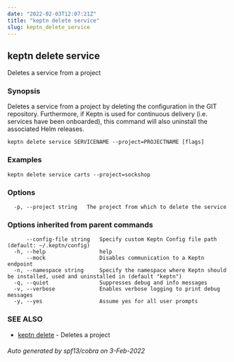 ```yaml
---
date: "2022-02-03T12:07:21Z"
title: "keptn delete service"
slug: keptn_delete_service
---
```

## keptn delete service

Deletes a service from a project

### Synopsis

Deletes a service from a project by deleting the configuration in the GIT repository.
Furthermore, if Keptn is used for continuous delivery (i.e. services have been onboarded), this command will also uninstall the associated Helm releases.


```
keptn delete service SERVICENAME --project=PROJECTNAME [flags]
```

### Examples

```
keptn delete service carts --project=sockshop
```

### Options

```
  -p, --project string   The project from which to delete the service
```

### Options inherited from parent commands

```
      --config-file string   Specify custom Keptn Config file path (default: ~/.keptn/config)
  -h, --help                 help
      --mock                 Disables communication to a Keptn endpoint
  -n, --namespace string     Specify the namespace where Keptn should be installed, used and uninstalled in (default "keptn")
  -q, --quiet                Suppresses debug and info messages
  -v, --verbose              Enables verbose logging to print debug messages
  -y, --yes                  Assume yes for all user prompts
```

### SEE ALSO

* [keptn delete](../keptn_delete/)	 - Deletes a project

###### Auto generated by spf13/cobra on 3-Feb-2022

